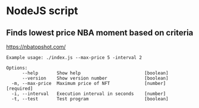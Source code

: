 # NodeJS script

## Finds lowest price NBA moment based on criteria
https://nbatopshot.com/

```
Example usage: ./index.js --max-price 5 -interval 2

Options:
      --help       Show help                        [boolean]
      --version    Show version number              [boolean]
  -m, --max-price  Maximum price of NFT             [number] [required]
  -i, --interval   Execution interval in seconds    [number]
  -t, --test       Test program                     [boolean]
```
